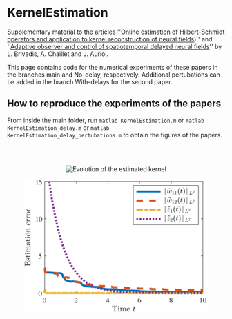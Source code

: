 # KernelEstimation

Supplementary material to the articles ''[Online estimation of Hilbert-Schmidt operators and application to kernel reconstruction of neural fields](https://ieeexplore-ieee-org.ezproxy.universite-paris-saclay.fr/document/9992414))'' and
''[Adaptive observer and control of spatiotemporal delayed neural fields](https://hal.science/hal-04106785)''
by L. Brivadis, A. Chaillet and J. Auriol.

This page contains code for the numerical experiments of these papers in the branches main and No-delay, respectively. Additional pertubations can be added in the branch With-delays for the second paper.

## How to reproduce the experiments of the papers

From inside the main folder, run
	```
	matlab KernelEstimation.m
	```
	or
	```
	matlab KernelEstimation_delay.m
	```
	or
	```
	matlab KernelEstimation_delay_pertubations.m
	```
to obtain the figures of the papers.

<br/><br/>

<p align="center">
	<img src="https://github.com/brivadis/KernelEstimation/blob/main/obs_gif.gif" title="Evolution of the estimated kernel">
</p>
<figure>

<p align="center">
	<img src="https://github.com/brivadis/KernelEstimation/blob/main/obs.jpg" title="Convergence of the adaptive observer">
</p>
<figure>
